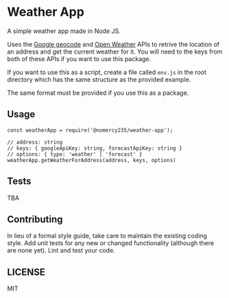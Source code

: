 Weather App
=========

A simple weather app made in Node JS.

Uses the [Google geocode](https://developers.google.com/maps/documentation/geocoding/get-api-key) and [Open Weather](http://openweathermap.org/) APIs to retrive the location of an address and get the current weather for it. You will need to the keys from both of these APIs if you want to use this package.

If you want to use this as a script, create a file called `env.js` in the root directory which has the same structure as the provided example.

The same format must be provided if you use this as a package.

## Usage

    const weatherApp = require('@nomercy235/weather-app');

    // address: string
    // keys: { googleApiKey: string, forecastApiKey: string }
    // options: { type: 'weather' | 'forecast' }  
    weatherApp.getWeatherForAddress(address, keys, options)

## Tests

  TBA
  
## Contributing

In lieu of a formal style guide, take care to maintain the existing coding style. Add unit tests for any new or changed functionality (although there are none yet). Lint and test your code.

## LICENSE
MIT
